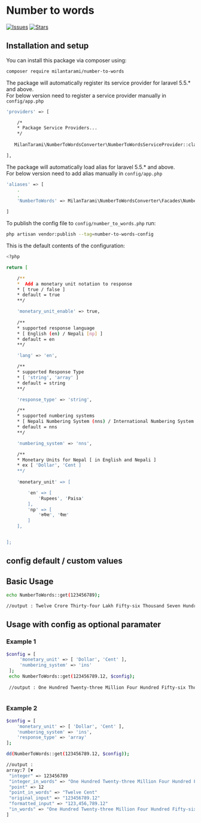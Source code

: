 # Number to words

[![Issues](https://img.shields.io/github/issues/milantarami/number-to-words?style=flat-square&logo=appveyor)](https://github.com/milantarami/number-to-words/issues)
[![Stars](https://img.shields.io/github/stars/milantarami/number-to-words?style=flat-square&logo=appveyor)](https://github.com/milantarami/number-to-words/stargazers)
<!-- [![Total Downloads](https://img.shields.io/packagist/dt/spatie/laravel-backup.svg?style=flat-square&logo=appveyor)](https://packagist.org/packages/milantarami/number-to-words) -->

## Installation and setup

You can install this package via composer using:

``` bash
composer require milantarami/number-to-words
```

The package will automatically register its service provider for laravel 5.5.* and above. <br>
For below version need to register a service provider manually in <code>config/app.php</code>

``` bash
'providers' => [

    /*
    * Package Service Providers...
    */
    
   MilanTarami\NumberToWordsConverter\NumberToWordsServiceProvider::class         

],
```

The package will automatically load alias for laravel 5.5.* and above. <br>
For below version need to add alias manually in <code>config/app.php</code>

``` bash
'aliases' => [
    .
    .
    'NumberToWords' => MilanTarami\NumberToWordsConverter\Facades\NumberToWordsFacade::class,

]
```

To publish the config file to <code>config/number_to_words.php</code> run:

``` bash
php artisan vendor:publish --tag=number-to-words-config
```

This is the default contents of the configuration:

``` bash
<?php

return [

    /** 
    *  Add a monetary unit notation to response
    * [ true / false ]
    * default = true
    **/

    'monetary_unit_enable' => true,
    
    /** 
    * supported response language 
    * [ English (en) / Nepali [np] ]
    * default = en
    **/

    'lang' => 'en',

    /** 
    * supported Response Type
    * [ 'string', 'array' ]
    * default = string
    **/

    'response_type' => 'string',

    /** 
    * supported numbering systems
    * [ Nepali Numbering System (nns) / International Numbering System (ins) ]
    * default = nns
    **/

    'numbering_system' => 'nns',

    /** 
    * Monetary Units for Nepal [ in English and Nepali ]
    * ex [ 'Dollar', 'Cent ]
    **/
        
    'monetary_unit' => [

        'en' => [ 
            'Rupees', 'Paisa'
        ],
        'np' => [
            'रुपैया', 'पैसा'
        ]
    ],


];

```

## config default / custom values 


##  Basic Usage

``` bash
echo NumberToWords::get(123456789);

//output : Twelve Crore Thirty-four Lakh Fifty-six Thousand Seven Hundred Eighty-nine Rupees and Twelve Paisa

```

## Usage with config as optional paramater

### Example 1

``` bash
$config = [
     'monetary_unit' => [ 'Dollar', 'Cent' ],
     'numbering_system' => 'ins'
 ];
 echo NumberToWords::get(123456789.12, $config);
 
 //output : One Hundred Twenty-three Million Four Hundred Fifty-six Thousand Seven Hundred Eighty-nine Dollar and Twelve Cent
 
 ```
 
 ### Example 2
 ``` bash
 $config = [
     'monetary_unit' => [ 'Dollar', 'Cent' ],
     'numbering_system' => 'ins',
     'response_type' => 'array'
 ];
 
 dd(NumberToWords::get(123456789.12, $config));
 
 //output :
 array:7 [▼
  "integer" => 123456789
  "integer_in_words" => "One Hundred Twenty-three Million Four Hundred Fifty-six Thousand Seven Hundred Eighty-nine Dollar"
  "point" => 12
  "point_in_words" => "Twelve Cent"
  "original_input" => "123456789.12"
  "formatted_input" => "123,456,789.12"
  "in_words" => "One Hundred Twenty-three Million Four Hundred Fifty-six Thousand Seven Hundred Eighty-nine Dollar and Twelve Cent"
]
 
 
```

